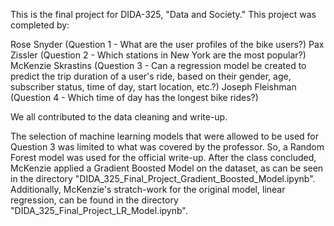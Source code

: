 This is the final project for DIDA-325, "Data and Society." This project was completed by:

Rose Snyder (Question 1 -  What are the user profiles of the bike users?)
Pax Zissler (Question 2 - Which stations in New York are the most popular?)
McKenzie Skrastins (Question 3 - Can a regression model be created to predict the trip duration of a user's ride, based on their gender, age, subscriber status, time of day, start location, etc.?)
Joseph Fleishman (Question 4 - Which time of day has the longest bike rides?)

We all contributed to the data cleaning and write-up.

The selection of machine learning models that were allowed to be used for Question 3 was limited to what was covered by the professor. So, a Random Forest model was used for the official write-up. After the class concluded, McKenzie applied a Gradient Boosted Model on the dataset, as can be seen in the directory "DIDA_325_Final_Project_Gradient_Boosted_Model.ipynb". Additionally, McKenzie's stratch-work for the original model, linear regression, can be found in the directory "DIDA_325_Final_Project_LR_Model.ipynb".
